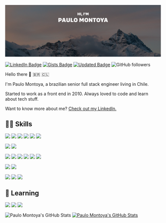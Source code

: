 ![Hi, I´m Paulo Montoya](./assets/header.png)

[![LinkedIn Badge](https://img.shields.io/badge/LinkedIn-Profile-informational?style=flat&logo=linkedin&logoColor=white&color=0D76A8)](https://www.linkedin.com/in/paulomontoya/)
[![Gists Badge](https://badges.pufler.dev/gists/paulomontoya)](https://gist.github.com/paulomontoya)
[![Updated Badge](https://badges.pufler.dev/updated/paulomontoya/paulomontoya)](https://github.com/paulomontoya)
![GitHub followers](https://img.shields.io/github/followers/paulomontoya?style=social)

Hello there 👋 🇧🇷 🇨🇱

I'm Paulo Montoya, a brazilian senior full stack engineer living in Chile.

Started to work as a front end in 2010. Always loved to code and learn about tech stuff.

Want to know more about me? [Check out my LinkedIn.](https://www.linkedin.com/in/paulomontoya/)

## 👨‍💻 Skills

![](https://img.shields.io/badge/Code-Typescript-informational?style=flat&logo=Typescript&logoColor=white&color=025a75)
![](https://img.shields.io/badge/Code-Javascript-informational?style=flat&logo=Javascript&logoColor=white&color=025a75)
![](https://img.shields.io/badge/Code-Ruby-informational?style=flat&logo=Ruby&logoColor=white&color=025a75)
![](https://img.shields.io/badge/Code-PHP-informational?style=flat&logo=PHP&logoColor=white&color=025a75)
![](https://img.shields.io/badge/Code-HTML5-informational?style=flat&logo=html5&logoColor=white&color=025a75)
![](https://img.shields.io/badge/Code-CSS3-informational?style=flat&logo=css3&logoColor=white&color=025a75)

![](https://img.shields.io/badge/SQL-MySQL-informational?style=flat&logo=MySQL&logoColor=white&color=025a75)
![](https://img.shields.io/badge/NoSQL-MongoDB-informational?style=flat&logo=MongoDB&logoColor=white&color=025a75)

![](https://img.shields.io/badge/Library-React-informational?style=flat&logo=React&logoColor=white&color=025a75)
![](https://img.shields.io/badge/Library-Redux-informational?style=flat&logo=Redux&logoColor=white&color=025a75)
![](https://img.shields.io/badge/Library-Next.js-informational?style=flat&logo=next.js&logoColor=white&color=025a75)
![](https://img.shields.io/badge/Runtime-Node-informational?style=flat&logo=node.js&logoColor=white&color=025a75)
![](https://img.shields.io/badge/Library-Express-informational?style=flat&logo=Express&logoColor=white&color=025a75)
![](https://img.shields.io/badge/Library-Ruby%20on%20Rails-informational?style=flat&logo=Ruby-on-rails&logoColor=white&color=025a75)

![](https://img.shields.io/badge/Platform-VTEX-informational?style=flat&&color=025a75)
![](https://img.shields.io/badge/Platform-Wordpress-informational?style=flat&logo=Wordpress&logoColor=white&color=025a75)

![](https://img.shields.io/badge/IDE-VSCode-informational?style=flat&logo=visual-studio-code&logoColor=white&color=025a75)
![](https://img.shields.io/badge/IDE-NVim-informational?style=flat&logo=vim&logoColor=white&color=025a75)
![](https://img.shields.io/badge/Docker-informational?style=flat&logo=docker&logoColor=white&color=025a75)

## 📖 Learning

![](https://img.shields.io/badge/GraphQL-informational?style=flat&logo=GraphQL&logoColor=white&color=025a75)
![](https://img.shields.io/badge/Expo-informational?style=flat&logo=Expo&logoColor=white&color=025a75)
![](https://img.shields.io/badge/React%20Native-informational?style=flat&logo=React&logoColor=white&color=025a75)

![Paulo Montoya's GitHub Stats](https://github-readme-stats.vercel.app/api/top-langs/?username=paulomontoya)
[![Paulo Montoya's GitHub Stats](https://github-readme-stats.vercel.app/api?username=paulomontoya)](https://github.com/paulomontoya)
